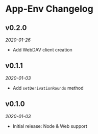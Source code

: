 # App-Env Changelog

## v0.2.0
_2020-01-26_

 * Add WebDAV client creation

## v0.1.1
_2020-01-03_

 * Add `setDerivationRounds` method

## v0.1.0
_2020-01-03_

 * Initial release: Node & Web support
